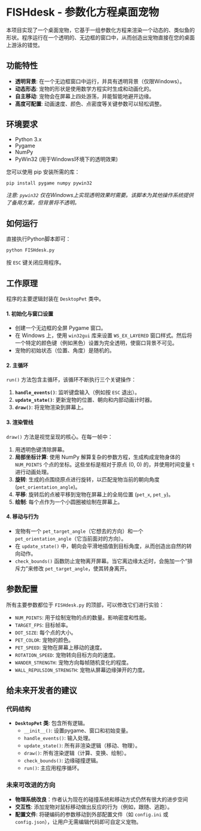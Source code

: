 # FISHdesk - 参数化方程桌面宠物

本项目实现了一个桌面宠物，它基于一组参数化方程来渲染一个动态的、类似鱼的形状。程序运行在一个透明的、无边框的窗口中，从而创造出宠物直接在您的桌面上游泳的错觉。

## 功能特性

- **透明背景**: 在一个无边框窗口中运行，并具有透明背景（仅限Windows）。
- **动态形态**: 宠物的形状是使用数学方程实时生成和动画化的。
- **自主移动**: 宠物会在屏幕上四处游荡，并能智能地避开边缘。
- **高度可配置**: 动画速度、颜色、点密度等关键参数可以轻松调整。

## 环境要求

- Python 3.x
- Pygame
- NumPy
- PyWin32 (用于Windows环境下的透明效果)

您可以使用 pip 安装所需的库：

```bash
pip install pygame numpy pywin32
```

*注意: `pywin32` 仅在Windows上实现透明效果时需要。该脚本为其他操作系统提供了备用方案，但背景将不透明。*

## 如何运行

直接执行Python脚本即可：

```bash
python FISHdesk.py
```

按 `ESC` 键关闭应用程序。

## 工作原理

程序的主要逻辑封装在 `DesktopPet` 类中。

#### 1. 初始化与窗口设置

- 创建一个无边框的全屏 Pygame 窗口。
- 在 Windows 上，使用 `win32gui` 库来设置 `WS_EX_LAYERED` 窗口样式。然后将一个特定的颜色键（例如黑色）设置为完全透明，使窗口背景不可见。
- 宠物的初始状态（位置、角度）是随机的。

#### 2. 主循环

`run()` 方法包含主循环，该循环不断执行三个关键操作：
1.  **`handle_events()`**: 监听键盘输入（例如按 `ESC` 退出）。
2.  **`update_state()`**: 更新宠物的位置、朝向和内部动画计时器。
3.  **`draw()`**: 将宠物渲染到屏幕上。

#### 3. 渲染管线

`draw()` 方法是视觉呈现的核心。在每一帧中：
1.  用透明色键清除屏幕。
2.  **局部坐标计算**: 使用 NumPy 解算复杂的参数方程，生成构成宠物身体的 `NUM_POINTS` 个点的坐标。这些坐标是相对于原点 (0, 0) 的，并使用时间变量 `t` 进行动画处理。
3.  **旋转**: 生成的点围绕原点进行旋转，以匹配宠物当前的朝向角度 (`pet_orientation_angle`)。
4.  **平移**: 旋转后的点被平移到宠物在屏幕上的全局位置 (`pet_x`, `pet_y`)。
5.  **绘制**: 每个点作为一个小圆圈被绘制在屏幕上。

#### 4. 移动与行为

- 宠物有一个 `pet_target_angle`（它想去的方向）和一个 `pet_orientation_angle`（它当前面对的方向）。
- 在 `update_state()` 中，朝向会平滑地插值到目标角度，从而创造出自然的转向动作。
- `check_bounds()` 函数防止宠物离开屏幕。当它离边缘太近时，会施加一个“排斥力”来修改 `pet_target_angle`，使其转身离开。

## 参数配置

所有主要参数都位于 `FISHdesk.py` 的顶部，可以修改它们进行实验：

- `NUM_POINTS`: 用于绘制宠物的点的数量。影响密度和性能。
- `TARGET_FPS`: 目标帧率。
- `DOT_SIZE`: 每个点的大小。
- `PET_COLOR`: 宠物的颜色。
- `PET_SPEED`: 宠物在屏幕上移动的速度。
- `ROTATION_SPEED`: 宠物转向目标方向的速度。
- `WANDER_STRENGTH`: 宠物方向每帧随机变化的程度。
- `WALL_REPULSION_STRENGTH`: 宠物从屏幕边缘弹开的力度。

## 给未来开发者的建议

### 代码结构

- **`DesktopPet` 类**: 包含所有逻辑。
  - `__init__()`: 设置pygame、窗口和初始变量。
  - `handle_events()`: 输入处理。
  - `update_state()`: 所有非渲染逻辑（移动、物理）。
  - `draw()`: 所有渲染逻辑（计算、变换、绘制）。
  - `check_bounds()`: 边缘碰撞逻辑。
  - `run()`: 主应用程序循环。

### 未来可改进的方向

- **物理系统改良**：作者认为现在的碰撞系统和移动方式仍然有很大的进步空间
- **交互性**: 添加宠物对鼠标移动做出反应的行为（例如，跟随、逃跑）。
- **配置文件**: 将硬编码的参数移动到外部配置文件（如 `config.ini` 或 `config.json`），让用户无需编辑代码即可自定义宠物。
